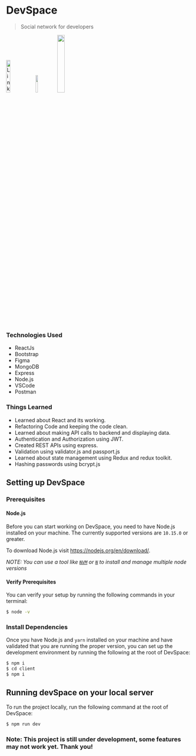 # DevSpace

> Social network for developers

<a href="https://github.com/Athul0491/"><img width="15%" height="auto" alt="LinkedIn" src="https://img.shields.io/github/languages/code-size/Athul0491/DevSpace?logo=github&style=for-the-badge"></a>
<a href="https://github.com/Athul0491/"><img width="11%" height="" alt="" src="https://img.shields.io/github/languages/count/Athul0491/DevSpace?style=for-the-badge"></a>
<a href="https://github.com/Athul0491/"><img width="20%" height="auto" alt="" src="https://img.shields.io/github/last-commit/Athul0491/DevSpace?style=for-the-badge&logo=git"></a>
### Technologies Used

- ReactJs
- Bootstrap
- Figma
- MongoDB
- Express
- Node.js
- VSCode
- Postman

### Things Learned

- Learned about React and its working.
- Refactoring Code and keeping the code clean.
- Learned about making API calls to backend and displaying data.
- Authentication and Authorization using JWT.
- Created REST APIs using express.
- Validation using validator.js and passport.js
- Learned about state management using Redux and redux toolkit.
- Hashing passwords using bcrypt.js

## Setting up DevSpace

### Prerequisites

#### Node.js

Before you can start working on DevSpace, you need to have Node.js
installed on your machine. The currently supported versions are `10.15.0` or greater.

To download Node.js visit https://nodejs.org/en/download/.

_NOTE: You can use a tool like [`NVM`](https://github.com/creationix/nvm)
or [`N`](https://github.com/tj/n) to install and manage multiple node versions_

#### Verify Prerequisites

You can verify your setup by running the following commands in your terminal:

```bash
$ node -v
```

### Install Dependencies

Once you have Node.js and `yarn` installed on your machine and have validated
that you are running the proper version, you can set up the development environment
by running the following at the root of DevSpace:

```bash
$ npm i
$ cd client
$ npm i
```

## Running devSpace on your local server

To run the project locally, run the following command at the root of DevSpace:

```bash
$ npm run dev
```

### Note: This project is still under development, some features may not work yet. Thank you!
